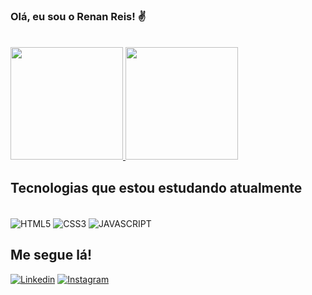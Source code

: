 ### Olá, eu sou o Renan Reis! ✌️
<br/>

<div>
    <a href="https://github.com/renanreisdev/">
        <img height="180em" src="https://github-readme-stats.vercel.app/api?username=anuraghazra&show_icons=true&theme=dracula" />
        <img height="180em" src="https://github-readme-stats.vercel.app/api/top-langs/?username=anuraghazra&layout=compact&langs_count=4&theme=dracula" />
    </a>
</div>

## Tecnologias que estou estudando atualmente

<div style="display: inline-block"><br/>
    <img align="center" alt="HTML5" src="https://img.shields.io/badge/HTML5-E34F26?style=for-the-badge&logo=html5&logoColor=white" />
    <img align="center" alt="CSS3" src="https://img.shields.io/badge/CSS3-1572B6?style=for-the-badge&logo=css3&logoColor=white" />
    <img align="center" alt="JAVASCRIPT" src="https://img.shields.io/badge/JavaScript-323330?style=for-the-badge&logo=javascript&logoColor=F7DF1E" />
</div>

<br/>

## Me segue lá!
[![Linkedin](https://img.shields.io/badge/LinkedIn-0077B5?style=for-the-badge&logo=linkedin&logoColor=white)](https://www.linkedin.com/in/renan-reis-716491105/)
[![Instagram](https://img.shields.io/badge/Instagram-E4405F?style=for-the-badge&logo=instagram&logoColor=white)](https://www.instagram.com/)
